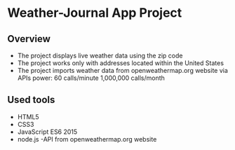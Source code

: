 # Weather-Journal App Project

## Overview
* The project displays live weather data using the zip code
* The project works only with addresses located within the United States
* The project imports weather data from openweathermap.org  website via APIs
power: 
60 calls/minute
1,000,000 calls/month
## Used tools
- HTML5
- CSS3
- JavaScript ES6 2015
- node.js
-API from openweathermap.org website